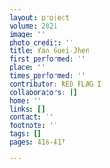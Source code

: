 ```yaml
---
layout: project
volume: 2021
image: ''
photo_credit: ''
title: Yan Guei-Jhen
first_performed: ''
place: ''
times_performed: ''
contributor: RED FLAG I
collaborators: []
home: ''
links: []
contact: ''
footnote: ''
tags: []
pages: 416-417

---
```




